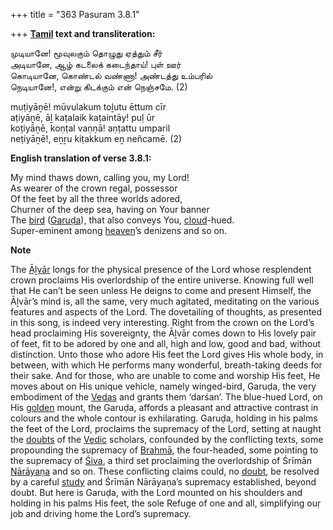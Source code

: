 +++
title = "363 Pasuram 3.8.1"

+++
**[Tamil](/definition/tamil#history "show Tamil definitions") text and transliteration:**

முடியானே! மூவுலகும் தொழுது ஏத்தும் சீர்  
அடியானே, ஆழ் கடலைக் கடைந்தாய்! புள் ஊர்  
கொடியானே, கொண்டல் வண்ணா! அண்டத்து உம்பரில்  
நெடியானே!, என்று கிடக்கும் என் நெஞ்சமே. (2)

muṭiyāṉē! mūvulakum toḻutu ēttum cīr  
aṭiyāṉē, āḻ kaṭalaik kaṭaintāy! puḷ ūr  
koṭiyāṉē, koṇṭal vaṇṇā! aṇṭattu umparil  
neṭiyāṉē!, eṉṟu kiṭakkum eṉ neñcamē. (2)

**English translation of verse 3.8.1:**

My mind thaws down, calling you, my Lord!  
As wearer of the crown regal, possessor  
Of the feet by all the three worlds adored,  
Churner of the deep sea, having on Your banner  
The [bird](/definition/bird#history "show bird definitions") ([Garuḍa](/definition/garuda#vaishnavism "show Garuḍa definitions")), that also conveys You, [cloud](/definition/cloud#history "show cloud definitions")-hued.  
Super-eminent among [heaven](/definition/heaven#history "show heaven definitions")’s denizens and so on.

**Note**

The [Āḻvār](/definition/aḻvar#vaishnavism "show Āḻvār definitions") longs for the physical presence of the Lord whose resplendent crown proclaims His overlordship of the entire universe. Knowing full well that He can’t be seen unless He deigns to come and present Himself, the Āḻvār’s mind is, all the same, very much agitated, meditating on the various features and aspects of the Lord. The dovetailing of thoughts, as presented in this song, is indeed very interesting. Right from the crown on the Lord’s head proclaiming His sovereignty, the Āḻvār comes down to His lovely pair of feet, fit to be adored by one and all, high and low, good and bad, without distinction. Unto those who adore His feet the Lord gives His whole body, in between, with which He performs many wonderful, breath-taking deeds for their sake. And for those, who are unable to come and worship His feet, He moves about on His unique vehicle, namely winged-bird, Garuḍa, the very embodiment of the [Vedas](/definition/veda#vaishnavism "show Vedas definitions") and grants them ‘darśan’. The blue-hued Lord, on His [golden](/definition/gold#history "show golden definitions") mount, the Garuḍa, affords a pleasant and attractive contrast in colours and the whole contour is exhilarating. Garuḍa, holding in his palms the feet of the Lord, proclaims the supremacy of the Lord, setting at naught the [doubts](/definition/doubt#history "show doubts definitions") of the [Vedic](/definition/veda#vaishnavism "show Vedic definitions") scholars, confounded by the conflicting texts, some propounding the supremacy of [Brahmā](/definition/brahma#vaishnavism "show Brahmā definitions"), the four-headed, some pointing to the supremacy of [Śiva](/definition/shiva#vaishnavism "show Śiva definitions"), a third set proclaiming the overlordship of Śrīmān [Nārāyaṇa](/definition/narayana#vaishnavism "show Nārāyaṇa definitions") and so on. These conflicting claims could, no [doubt](/definition/doubt#history "show doubt definitions"), be resolved by a careful [study](/definition/study#history "show study definitions") and Śrīmān Nārāyaṇa’s supremacy established, beyond doubt. But here is Garuḍa, with the Lord mounted on his shoulders and holding in his palms His feet, the sole Refuge of one and all, simplifying ouṛ job and driving home the Lord’s supremacy.


